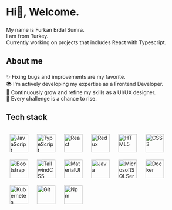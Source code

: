 <h1 align="left">Hi👋, Welcome.</h1>

###

<p align="left">My name is Furkan Erdal Sumra.<br>I am from Turkey.<br>Currently working on projects that includes React with Typescript.</p>

###

<h2 align="left">About me</h2>

###

<p align="left">✨ Fixing bugs and improvements are my favorite.<br>📚 I'm actively developing my expertise as a Frontend Developer.<br>🎯 Continuously grow and refine my skills as a UI/UX designer.<br>🎲 Every challenge is a chance to rise.</p>

###

<h2 align="left">Tech stack</h2>

###

<div align="left">
  <a href="https://www.javascript.com/" target="_blank"><img style="margin: 10px" src="https://cdn.jsdelivr.net/gh/devicons/devicon/icons/javascript/javascript-original.svg" alt="JavaScript" height="50" /></a>
  <a href="https://www.typescriptlang.org/" target="_blank"><img style="margin: 10px" src="https://cdn.jsdelivr.net/gh/devicons/devicon/icons/typescript/typescript-original.svg" alt="TypeScript" height="50" /></a>
  <a href="https://react.dev/" target="_blank"><img style="margin: 10px" src="https://cdn.jsdelivr.net/gh/devicons/devicon/icons/react/react-original.svg" alt="React" height="50" /></a>
  <a href="https://redux.js.org/" target="_blank"><img style="margin: 10px" src="https://cdn.jsdelivr.net/gh/devicons/devicon/icons/redux/redux-original.svg" alt="Redux" height="50" /></a>
  <a href="https://www.w3schools.com/html/" target="_blank"><img style="margin: 10px" src="https://cdn.jsdelivr.net/gh/devicons/devicon/icons/html5/html5-original.svg" alt="HTML5" height="50" /></a>
  <a href="https://www.w3schools.com/css/" target="_blank"><img style="margin: 10px" src="https://cdn.jsdelivr.net/gh/devicons/devicon/icons/css3/css3-original.svg" alt="CSS3" height="50" /></a>
  <a href="https://getbootstrap.com/" target="_blank"><img style="margin: 10px" src="https://cdn.jsdelivr.net/gh/devicons/devicon/icons/bootstrap/bootstrap-original.svg" alt="Bootstrap" height="50" /></a>
  <a href="https://tailwindcss.com/" target="_blank"><img style="margin: 10px" src="https://cdn.jsdelivr.net/gh/devicons/devicon/icons/tailwindcss/tailwindcss-original-wordmark.svg" alt="TailwindCSS" height="50" /></a>
  <a href="https://mui.com/material-ui/" target="_blank"><img style="margin: 10px" src="https://cdn.jsdelivr.net/gh/devicons/devicon/icons/materialui/materialui-original.svg" alt="MaterialUI" height="50" /></a>
  <a href="https://www.java.com/" target="_blank"><img style="margin: 10px" src="https://cdn.jsdelivr.net/gh/devicons/devicon/icons/java/java-original.svg" alt="Java" height="50" /></a>
  <a href="https://learn.microsoft.com/en-us/sql/sql-server/?view=sql-server-ver17" target="_blank"><img style="margin: 10px" src="https://cdn.jsdelivr.net/gh/devicons/devicon/icons/microsoftsqlserver/microsoftsqlserver-original.svg" alt="MicrosoftSQLServer" height="50" /></a>    
  <a href="https://www.docker.com/" target="_blank"><img style="margin: 10px" src="https://cdn.jsdelivr.net/gh/devicons/devicon/icons/docker/docker-original.svg" alt="Docker" height="50" /></a>  
  <a href="https://kubernetes.io/" target="_blank"><img style="margin: 10px" src="https://cdn.jsdelivr.net/gh/devicons/devicon/icons/kubernetes/kubernetes-original.svg" alt="Kubernetes" height="50" /></a>  
  <a href="https://git-scm.com/" target="_blank"><img style="margin: 10px" src="https://cdn.jsdelivr.net/gh/devicons/devicon/icons/git/git-original.svg" alt="Git" height="50" /></a>  
  <a href="https://www.npmjs.com/" target="_blank"><img style="margin: 10px" src="https://cdn.jsdelivr.net/gh/devicons/devicon/icons/npm/npm-original-wordmark.svg" alt="Npm" height="50" /></a>  
</div>

